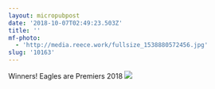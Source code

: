 ```yaml
---
layout: micropubpost
date: '2018-10-07T02:49:23.503Z'
title: ''
mf-photo:
  - 'http://media.reece.work/fullsize_1538880572456.jpg'
slug: '10163'
---
```

Winners! Eagles are Premiers 2018
![](http://media.reece.work/fullsize_1538880572456.jpg)